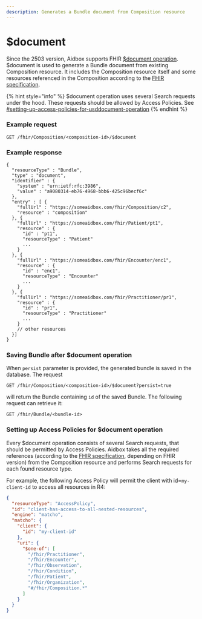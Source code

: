 ```yaml
---
description: Generates a Bundle document from Composition resource
---
```


# $document

Since the 2503 version, Aidbox supports FHIR [$document operation](https://www.hl7.org/fhir/composition-operation-document.html). $document is used to generate a Bundle document from existing Composition resource. It includes the Composition resource itself and some resources referenced in the Composition according to the [FHIR specification](https://www.hl7.org/fhir/documents.html#content).&#x20;

{% hint style="info" %}
$document operation uses several Search requests under the hood. These requests should be allowed by Access Policies. See [#setting-up-access-policies-for-usddocument-operation](usddocument.md#setting-up-access-policies-for-usddocument-operation)
{% endhint %}

### Example request

```
GET /fhir/Composition/<composition-id>/$document
```

### Example response

```
{
  "resourceType" : "Bundle",
  "type" : "document",
  "identifier" : {
    "system" : "urn:ietf:rfc:3986",
    "value" : "a9080314-eb76-4968-bbb6-425c96becf6c"
  },
  "entry" : [ {
    "fullUrl" : "https://someaidbox.com/fhir/Composition/c2",
    "resource" : "composition"
  }, {
    "fullUrl" : "https://someaidbox.com/fhir/Patient/pt1",
    "resource" : {
      "id" : "pt1",
      "resourceType" : "Patient"
      ...
    }
  }, {
    "fullUrl" : "https://someaidbox.com/fhir/Encounter/enc1",
    "resource" : {
      "id" : "enc1",
      "resourceType" : "Encounter"
      ...
    }
  }, {
    "fullUrl" : "https://someaidbox.com/fhir/Practitioner/pr1",
    "resource" : {
      "id" : "pr1",
      "resourceType" : "Practitioner"
      ...
    }
    // other resources
  }]
}
```

### Saving Bundle after $document operation

When `persist` parameter is provided, the generated bundle is saved in the database. The request

```
GET /fhir/Composition/<composition-id>/$document?persist=true
```

will return the Bundle containing `id` of the saved Bundle. The following request can retrieve it:

```
GET /fhir/Bundle/<bundle-id>
```

### Setting up Access Policies for $document operation

Every $document operation consists of several Search requests, that should be permitted by Access Policies. Aidbox takes all the required references (according to the [FHIR specification](https://www.hl7.org/fhir/documents.html#content), depending on FHIR version) from the Composition resource and performs Search requests for each found resource type.&#x20;

For example, the following Access Policy will permit the client with id=`my-client-id` to access all resources in R4:

```json
{
  "resourceType": "AccessPolicy",
  "id": "client-has-access-to-all-nested-resources",
  "engine": "matcho",
  "matcho": {
    "client": {
      "id": "my-client-id"
    },
    "uri": {
      "$one-of": [
        "/fhir/Practitioner",
        "/fhir/Encounter",
        "/fhir/Observation",
        "/fhir/Condition",
        "/fhir/Patient",
        "/fhir/Organization",
        "#/fhir/Composition.*"
      ]
    }
  }
}
```
